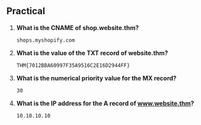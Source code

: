 ## Practical

1. **What is the CNAME of shop.website.thm?**
    ```
    shops.myshopify.com
    ```

2. **What is the value of the TXT record of website.thm?**
    ```
    THM{7012BBA60997F35A9516C2E16D2944FF}
    ```

3. **What is the numerical priority value for the MX record?**
    ```
    30
    ```

4. **What is the IP address for the A record of www.website.thm?**
    ```
    10.10.10.10
    ```